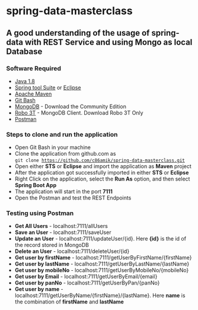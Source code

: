 # spring-data-masterclass

## A good understanding of the usage of spring-data with REST Service and using Mongo as local Database

### Software Required
* [Java 1.8](https://www.oracle.com/in/java/technologies/javase/javase-jdk8-downloads.html)
* [Spring tool Suite](https://spring.io/tools) or [Eclipse](https://www.eclipse.org/downloads/packages/release/helios/sr1/eclipse-ide-java-developers)
* [Apache Maven](https://maven.apache.org/download.cgi)
* [Git Bash](https://gramfile.com/git-bash-download/)
* [MongoDB](https://www.mongodb.com/try/download/community) - Download the Community Edition
* [Robo 3T](https://robomongo.org/download) - MongoDB Client. Download Robo 3T Only
* [Postman](https://www.postman.com/downloads/)


### Steps to clone and run the application
* Open Git Bash in your machine
* Clone the application from github.com as   
<code>git clone https://github.com/c86amik/spring-data-masterclass.git</code>
* Open either <strong>STS</strong> or <strong>Eclipse</strong> and import the application as <strong>Maven</strong> project
* After the application got successfully imported in either <strong>STS</strong> or <strong>Eclipse</strong>
* Right Click on the application, select the <strong>Run As</strong> option, and then select <strong>Spring Boot App</strong>
* The application will start in the port <strong>7111</strong>
* Open the Postman and test the REST Endpoints

### Testing using Postman
* <strong>Get All Users</strong> - localhost:7111/allUsers
* <strong>Save an User</strong> - localhost:7111/saveUser
* <strong>Update an User</strong> - localhost:7111/updateUser/{id}. Here <strong>{id}</strong> is the id of the record stored in MongoDB
* <strong>Delete an User</strong> - localhost:7111/deleteUser/{id}
* <strong>Get user by firstName</strong> - localhost:7111/getUserByFirstName/{firstName}
* <strong>Get user by lastName</strong> - localhost:7111/getUserByLastName/{lastName}
* <strong>Get user by mobileNo</strong> - localhost:7111/getUserByMobileNo/{mobileNo}
* <strong>Get user by Email</strong> - localhost:7111/getUserByEmail/{email}
* <strong>Get user by panNo</strong> - localhost:7111/getUserByPan/{panNo}
* <strong>Get user by name</strong> - localhost:7111/getUserByName/{firstName}/{lastName}. Here <strong>name</strong> is the combination of <strong>firstName</strong> and <strong>lastName</strong>